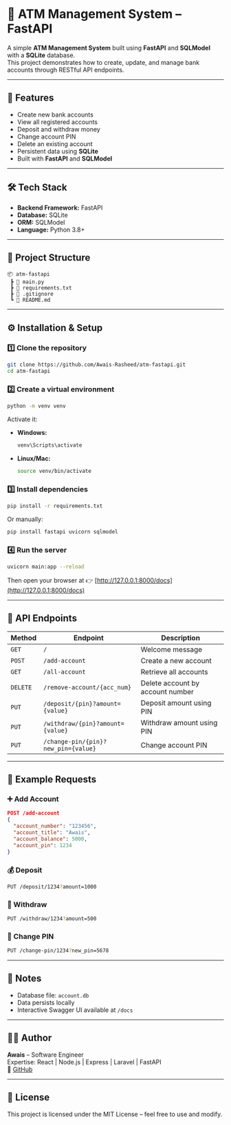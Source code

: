 
# 🏦 ATM Management System – FastAPI

A simple **ATM Management System** built using **FastAPI** and **SQLModel** with a **SQLite** database.  
This project demonstrates how to create, update, and manage bank accounts through RESTful API endpoints.

---

## 🚀 Features

- Create new bank accounts  
- View all registered accounts  
- Deposit and withdraw money  
- Change account PIN  
- Delete an existing account  
- Persistent data using **SQLite**  
- Built with **FastAPI** and **SQLModel**

---

## 🛠️ Tech Stack

- **Backend Framework:** FastAPI  
- **Database:** SQLite  
- **ORM:** SQLModel  
- **Language:** Python 3.8+

---

## 📁 Project Structure

```
📦 atm-fastapi
 ┣ 📜 main.py
 ┣ 📜 requirements.txt
 ┣ 📜 .gitignore
 ┗ 📜 README.md
```

---

## ⚙️ Installation & Setup

### 1️⃣ Clone the repository
```bash
git clone https://github.com/Awais-Rasheed/atm-fastapi.git
cd atm-fastapi
```

### 2️⃣ Create a virtual environment
```bash
python -m venv venv
```

Activate it:
- **Windows:**  
  ```bash
  venv\Scripts\activate
  ```
- **Linux/Mac:**  
  ```bash
  source venv/bin/activate
  ```

### 3️⃣ Install dependencies
```bash
pip install -r requirements.txt
```

Or manually:
```bash
pip install fastapi uvicorn sqlmodel
```

### 4️⃣ Run the server
```bash
uvicorn main:app --reload
```

Then open your browser at 👉 [http://127.0.0.1:8000/docs](http://127.0.0.1:8000/docs)

---

## 🧩 API Endpoints

| Method | Endpoint | Description |
|--------|-----------|-------------|
| `GET` | `/` | Welcome message |
| `POST` | `/add-account` | Create a new account |
| `GET` | `/all-account` | Retrieve all accounts |
| `DELETE` | `/remove-account/{acc_num}` | Delete account by account number |
| `PUT` | `/deposit/{pin}?amount={value}` | Deposit amount using PIN |
| `PUT` | `/withdraw/{pin}?amount={value}` | Withdraw amount using PIN |
| `PUT` | `/change-pin/{pin}?new_pin={value}` | Change account PIN |

---

## 🧠 Example Requests

### ➕ Add Account
```json
POST /add-account
{
  "account_number": "123456",
  "account_title": "Awais",
  "account_balance": 5000,
  "account_pin": 1234
}
```

### 💰 Deposit
```bash
PUT /deposit/1234?amount=1000
```

### 💸 Withdraw
```bash
PUT /withdraw/1234?amount=500
```

### 🔑 Change PIN
```bash
PUT /change-pin/1234?new_pin=5678
```

---

## 🧾 Notes
- Database file: `account.db`  
- Data persists locally  
- Interactive Swagger UI available at `/docs`

---

## 👨‍💻 Author

**Awais** – Software Engineer  
Expertise: React | Node.js | Express | Laravel | FastAPI  
🔗 [GitHub](https://github.com/Awais-Rasheed)

---

## 📜 License
This project is licensed under the MIT License – feel free to use and modify.
````
